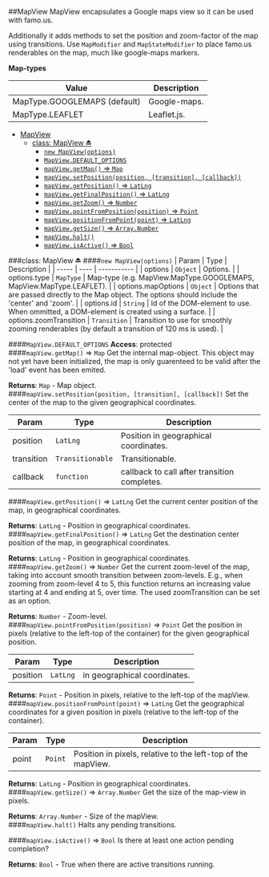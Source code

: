 <a name="module_MapView"></a>
##MapView
MapView encapsulates a Google maps view so it can be used with famo.us.

Additionally it adds methods to set the position and zoom-factor of the map using transitions.
Use `MapModifier` and `MapStateModifier` to place famo.us renderables on the map, much like google-maps markers.

**Map-types**

|Value|Description|
|---|---|
|MapType.GOOGLEMAPS (default)|Google-maps.|
|MapType.LEAFLET|Leaflet.js.|

* [MapView](#module_MapView)
  * [class: MapView ⏏](#exp_module_MapView^MapView)
    * [`new MapView(options)`](#new_module_MapView^MapView_new)
    * [`MapView.DEFAULT_OPTIONS`](#module_MapView^MapView.DEFAULT_OPTIONS)
    * [`mapView.getMap()` ⇒ `Map`](#module_MapView^MapView#getMap)
    * [`mapView.setPosition(position, [transition], [callback])`](#module_MapView^MapView#setPosition)
    * [`mapView.getPosition()` ⇒ `LatLng`](#module_MapView^MapView#getPosition)
    * [`mapView.getFinalPosition()` ⇒ `LatLng`](#module_MapView^MapView#getFinalPosition)
    * [`mapView.getZoom()` ⇒ `Number`](#module_MapView^MapView#getZoom)
    * [`mapView.pointFromPosition(position)` ⇒ `Point`](#module_MapView^MapView#pointFromPosition)
    * [`mapView.positionFromPoint(point)` ⇒ `LatLng`](#module_MapView^MapView#positionFromPoint)
    * [`mapView.getSize()` ⇒ `Array.Number`](#module_MapView^MapView#getSize)
    * [`mapView.halt()`](#module_MapView^MapView#halt)
    * [`mapView.isActive()` ⇒ `Bool`](#module_MapView^MapView#isActive)

<a name="exp_module_MapView^MapView"></a>
###class: MapView ⏏
<a name="new_module_MapView^MapView_new"></a>
####`new MapView(options)`
| Param | Type | Description |
| ----- | ---- | ----------- |
| options | `Object` | Options. |
| options.type | `MapType` | Map-type (e.g. MapView.MapType.GOOGLEMAPS, MapView.MapType.LEAFLET). |
| options.mapOptions | `Object` | Options that are passed directly to the Map object. The options should include the 'center' and 'zoom'. |
| options.id | `String` | Id of the DOM-element to use. When ommitted, a DOM-element is created using a surface. |
| options.zoomTransition | `Transition` | Transition to use for smoothly zooming renderables (by default a transition of 120 ms is used). |

<a name="module_MapView^MapView.DEFAULT_OPTIONS"></a>
####`MapView.DEFAULT_OPTIONS`
**Access**: protected  
<a name="module_MapView^MapView#getMap"></a>
####`mapView.getMap()` ⇒ `Map`
Get the internal map-object. This object may not yet have been initialized, the map is only
guarenteed to be valid after the 'load' event has been emited.

**Returns**: `Map` - Map object.  
<a name="module_MapView^MapView#setPosition"></a>
####`mapView.setPosition(position, [transition], [callback])`
Set the center of the map to the given geographical coordinates.

| Param | Type | Description |
| ----- | ---- | ----------- |
| position | `LatLng` | Position in geographical coordinates. |
| transition | `Transitionable` | Transitionable. |
| callback | `function` | callback to call after transition completes. |

<a name="module_MapView^MapView#getPosition"></a>
####`mapView.getPosition()` ⇒ `LatLng`
Get the current center position of the map, in geographical coordinates.

**Returns**: `LatLng` - Position in geographical coordinates.  
<a name="module_MapView^MapView#getFinalPosition"></a>
####`mapView.getFinalPosition()` ⇒ `LatLng`
Get the destination center position of the map, in geographical coordinates.

**Returns**: `LatLng` - Position in geographical coordinates.  
<a name="module_MapView^MapView#getZoom"></a>
####`mapView.getZoom()` ⇒ `Number`
Get the current zoom-level of the map, taking into account smooth transition between zoom-levels.
E.g., when zooming from zoom-level 4 to 5, this function returns an increasing value starting at 4 and ending
at 5, over time. The used zoomTransition can be set as an option.

**Returns**: `Number` - Zoom-level.  
<a name="module_MapView^MapView#pointFromPosition"></a>
####`mapView.pointFromPosition(position)` ⇒ `Point`
Get the position in pixels (relative to the left-top of the container) for the given geographical position.

| Param | Type | Description |
| ----- | ---- | ----------- |
| position | `LatLng` | in geographical coordinates. |

**Returns**: `Point` - Position in pixels, relative to the left-top of the mapView.  
<a name="module_MapView^MapView#positionFromPoint"></a>
####`mapView.positionFromPoint(point)` ⇒ `LatLng`
Get the geographical coordinates for a given position in pixels (relative to the left-top of the container).

| Param | Type | Description |
| ----- | ---- | ----------- |
| point | `Point` | Position in pixels, relative to the left-top of the mapView. |

**Returns**: `LatLng` - Position in geographical coordinates.  
<a name="module_MapView^MapView#getSize"></a>
####`mapView.getSize()` ⇒ `Array.Number`
Get the size of the map-view in pixels.

**Returns**: `Array.Number` - Size of the mapView.  
<a name="module_MapView^MapView#halt"></a>
####`mapView.halt()`
Halts any pending transitions.

<a name="module_MapView^MapView#isActive"></a>
####`mapView.isActive()` ⇒ `Bool`
Is there at least one action pending completion?

**Returns**: `Bool` - True when there are active transitions running.  
